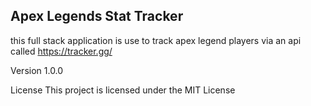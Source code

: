 ## Apex Legends Stat Tracker

this full stack application is use to track apex legend players via an api called https://tracker.gg/

Version
1.0.0

License
This project is licensed under the MIT License
